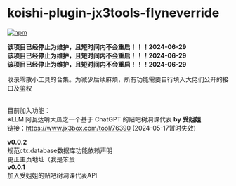 # koishi-plugin-jx3tools-flyneverride

[![npm](https://img.shields.io/npm/v/koishi-plugin-jx3tools-flyneverride?style=flat-square)](https://www.npmjs.com/package/koishi-plugin-jx3tools-flyneverride)

**该项目已经停止为维护，且短时间内不会重启！！！2024-06-29**<br>
**该项目已经停止为维护，且短时间内不会重启！！！2024-06-29**<br>
**该项目已经停止为维护，且短时间内不会重启！！！2024-06-29**<br>

收录零散小工具的合集。为减少后续麻烦，所有功能需要自行填入大佬们公开的接口及鉴权<br><br>

目前加入功能：<br>
※LLM 阿瓦达啃大瓜之一个基于 ChatGPT 的贴吧树洞课代表 **by 受姐姐**<br>
链接：https://www.jx3box.com/tool/76390 (2024-05-17暂时失效)<br>

**v0.0.2**<br>
规范ctx.database数据库功能依赖声明<br>
更正主页地址（我是笨蛋<br>
**v0.0.1**<br>
加入受姐姐的贴吧树洞课代表API<br>
